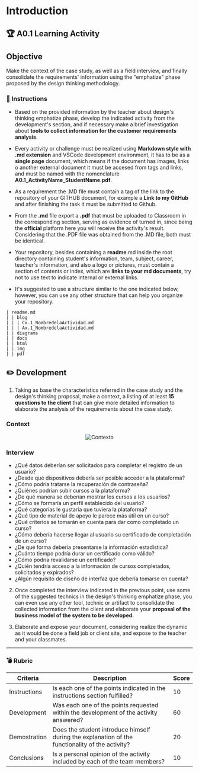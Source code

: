 # Introduction
## :trophy: A0.1 Learning Activity
## Objective

Make the context of the case study, as well as a field interview, and finally consolidate the requirements' information using the "emphatize" phase proposed by the design thinking methodology.

### :blue_book: Instructions

* Based on the provided information by the teacher about design's thinking emphatize phase, develop the indicated activity from the development's section, and if necessary make a brief investigation about **tools to collect information for the customer requirements analysis**.

* Every activity or challenge must be realized using **Markdown style with .md extension** and VSCode development environment, it has to be as a **single page** document, which means if the document has images, links o another external document it must be accesed from tags and links, and must be named with the nomenclature **A0.1_ActivityName_StudentName.pdf**.

* As a requirement the .MD file must contain a tag of the link to the repository of your GITHUB document, for example a **Link to my GitHub** and after finishing the task it must be submitted to Github.

* From the **.md** file export a **.pdf** that must be uploaded to Classroom in the corresponding section, serving as evidence of turned in, since being the **official** platform here you will receive the activity's result.
Considering that the .PDF file was obtained from the .MD file, both must be identical.

* Your repository, besides containing a **readme**.md inside the root directory containing student's information, team, subject, career, teacher's information, and also a logo or pictures, must contain a section of contents or index, which are **links to your md documents**, try not to use text to indicate internal or external links.

* It's suggested to use a structure similar to the one indicated below, however, you can use any other structure that can help you organize your repository.

~~~
| readme.md
| | blog
| | | Cx.1_NombredelaActividad.md
| | | Ax.1_NombredelaActividad.md
| | diagrams
| | docs
| | html
| | img
| | pdf
~~~

## :pencil2: Development

1. Taking as base the characteristics referred in the case study and the design's thinking proposal, make a context, a listing of at least **15 questions to the client** that can give more detailed information to elaborate the analysis of the requirements about the case study.

### Context

<p align="center">
    <img alt="Contexto" src="https://raw.githubusercontent.com/edgarcastillo17/avscastillo/main/diagrams/C0.2.FlujoInteraccion.png">
</p>

### Interview

- ¿Qué datos deberían ser solicitados para completar el registro de un usuario?
- ¿Desde qué dispositivos debería ser posible acceder a la plataforma?
- ¿Cómo podría tratarse la recuperación de contraseña?
- ¿Quiénes podrían subir cursos a la plataforma?
- ¿De qué manera se deberían mostrar los cursos a los usuarios?
- ¿Cómo se formaría un perfil establecido del usuario?
- ¿Qué categorías le gustaría que tuviera la plataforma?
- ¿Qué tipo de material de apoyo le parece más útil en un curso?
- ¿Qué criterios se tomarán en cuenta para dar como completado un curso?
- ¿Cómo debería hacerse llegar al usuario su certificado de completación de un curso?
- ¿De qué forma debería presentarse la información estadística?
- ¿Cuánto tiempo podría durar un certificado como válido?
- ¿Cómo podría revalidarse un certificado?
- ¿Quién tendría acceso a la información de cursos completados, solicitados y expirados?
- ¿Algún requisito de diseño de interfaz que debería tomarse en cuenta?

2. Once completed the interview indicated in the previous point, use some of the suggested technics in the design's thinking emphatize phase, you can even use any other tool, technic or artifact to consolidate the collected information from the client and elaborate your **proposal of the business model of the system to be developed.**

3. Elaborate and expose your document, considering realize the dynamic as it would be done a field job or client site, and expose to the teacher and your classmates.

___

### :bomb: Rubric

| Criteria | Description | Score |
| ------------- | -------------------------------------------------------------------------------------------- | ------- |
| Instructions | Is each one of the points indicated in the instructions section fulfilled? | 10 |
| Development | Was each one of the points requested within the development of the activity answered? | 60 |
| Demostration | Does the student introduce himself during the explanation of the functionality of the activity? | 20 |
| Conclusions | Is a personal opinion of the activity included by each of the team members? | 10 |